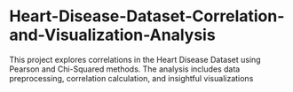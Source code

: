 # Heart-Disease-Dataset-Correlation-and-Visualization-Analysis
This project explores correlations in the Heart Disease Dataset using Pearson and Chi-Squared methods. The analysis includes data preprocessing, correlation calculation, and insightful visualizations
